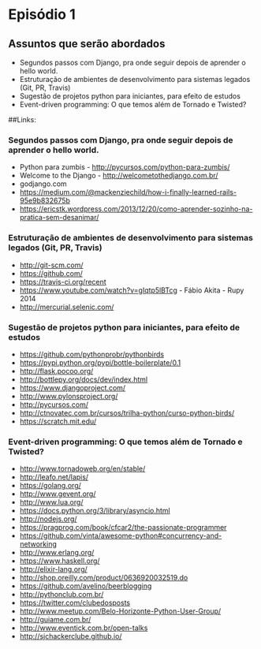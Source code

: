 # Episódio 1

## Assuntos que serão abordados

- Segundos passos com Django, pra onde seguir depois de aprender o hello world.
- Estruturação de ambientes de desenvolvimento para sistemas legados (Git, PR, Travis)
- Sugestão de projetos python para iniciantes, para efeito de estudos
- Event-driven programming: O que temos além de Tornado e Twisted?

##Links:

### Segundos passos com Django, pra onde seguir depois de aprender o hello world.

- Python para zumbis - http://pycursos.com/python-para-zumbis/
- Welcome to the Django - http://welcometothedjango.com.br/
- godjango.com
- https://medium.com/@mackenziechild/how-i-finally-learned-rails-95e9b832675b
- https://ericstk.wordpress.com/2013/12/20/como-aprender-sozinho-na-pratica-sem-desanimar/

### Estruturação de ambientes de desenvolvimento para sistemas legados (Git, PR, Travis)

- http://git-scm.com/
- https://github.com/
- https://travis-ci.org/recent
- https://www.youtube.com/watch?v=gIqtp5lBTcg - Fábio Akita - Rupy 2014
- http://mercurial.selenic.com/

### Sugestão de projetos python para iniciantes, para efeito de estudos

- https://github.com/pythonprobr/pythonbirds
- https://pypi.python.org/pypi/bottle-boilerplate/0.1
- http://flask.pocoo.org/
- http://bottlepy.org/docs/dev/index.html
- https://www.djangoproject.com/
- http://www.pylonsproject.org/
- http://pycursos.com/
- http://ctnovatec.com.br/cursos/trilha-python/curso-python-birds/
- https://scratch.mit.edu/

### Event-driven programming: O que temos além de Tornado e Twisted?

- http://www.tornadoweb.org/en/stable/
- http://leafo.net/lapis/
- https://golang.org/
- http://www.gevent.org/
- http://www.lua.org/
- https://docs.python.org/3/library/asyncio.html
- http://nodejs.org/
- https://pragprog.com/book/cfcar2/the-passionate-programmer
- https://github.com/vinta/awesome-python#concurrency-and-networking
- http://www.erlang.org/
- https://www.haskell.org/
- http://elixir-lang.org/
- http://shop.oreilly.com/product/0636920032519.do
- https://github.com/avelino/beerblogging
- http://pythonclub.com.br/
- https://twitter.com/clubedosposts
- http://www.meetup.com/Belo-Horizonte-Python-User-Group/
- http://guiame.com.br/
- http://www.eventick.com.br/open-talks
- http://sjchackerclube.github.io/
